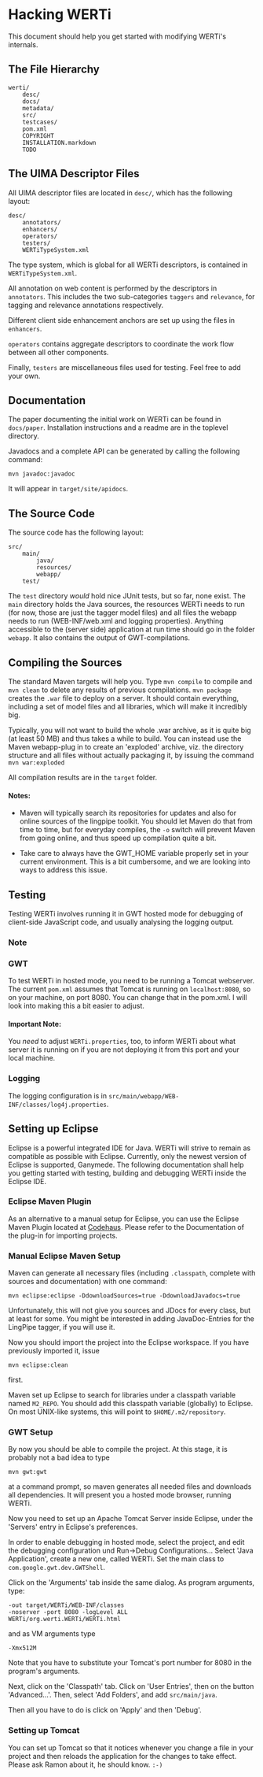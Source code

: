 # Hacking WERTi

This document should help you get started with modifying WERTi's internals.

## The File Hierarchy

	werti/
		desc/
		docs/
		metadata/
		src/
		testcases/
		pom.xml
		COPYRIGHT
		INSTALLATION.markdown
		TODO

## The UIMA Descriptor Files

All UIMA descriptor files are located in `desc/`, which has the following
layout:

	desc/
		annotators/
		enhancers/
		operators/
		testers/
		WERTiTypeSystem.xml

The type system, which is global for all WERTi descriptors, is contained in
`WERTiTypeSystem.xml`.

All annotation on web content is performed by the descriptors in `annotators`.
This includes the two sub-categories `taggers` and `relevance`, for tagging and
relevance annotations respectively.

Different client side enhancement anchors are set up using the files in
`enhancers`.

`operators` contains aggregate descriptors to coordinate the work flow between
all other components.

Finally, `testers` are miscellaneous files used for testing. Feel free to add
your own.

## Documentation

The paper documenting the initial work on WERTi can be found in `docs/paper`.
Installation instructions and a readme are in the toplevel directory.

Javadocs and a complete API can be generated by calling the following command:

	mvn javadoc:javadoc

It will appear in `target/site/apidocs`.

## The Source Code

The source code has the following layout:

	src/
		main/
			java/
			resources/
			webapp/
		test/

The `test` directory *would* hold nice JUnit tests, but so far, none exist.
The `main` directory holds the Java sources, the resources WERTi needs to run
(for now, those are just the tagger model files) and all files the webapp needs
to run (WEB-INF/web.xml and logging properties). Anything accessible to the
(server side) application at run time should go in the folder `webapp`. It also
contains the output of GWT-compilations.

## Compiling the Sources

The standard Maven targets will help you. Type `mvn compile` to compile and
`mvn clean` to delete any results of previous compilations. `mvn package`
creates the `.war` file to deploy on a server. It should contain everything,
including a set of model files and all libraries, which will make it incredibly
big.

Typically, you will not want to build the whole .war archive, as it is quite
big (at least 50 MB) and thus takes a while to build. You can instead use the
Maven webapp-plug in to create an 'exploded' archive, viz. the directory
structure and all files without actually packaging it, by issuing the command
`mvn war:exploded`

All compilation results are in the `target` folder.

#### Notes:

- Maven will typically search its repositories for updates and also for online
  sources of the lingpipe toolkit. You should let Maven do that from time to
  time, but for everyday compiles, the `-o` switch will prevent Maven from going
  online, and thus speed up compilation quite a bit.

- Take care to always have the GWT_HOME variable properly set in your current
  environment. This is a bit cumbersome, and we are looking into ways to address
  this issue.

## Testing

Testing WERTi involves running it in GWT hosted mode for debugging of client-side
JavaScript code, and usually analysing the logging output.

### Note


### GWT
To test WERTi in hosted mode, you need to be running a Tomcat webserver. The
current `pom.xml` assumes that Tomcat is running on `localhost:8080`, so on
your machine, on port 8080. You can change that in the pom.xml. I will look
into making this a bit easier to adjust.

#### **Important Note:**
You *need* to adjust `WERTi.properties`, too, to inform WERTi about what server
it is running on if you are not deploying it from this port and your local
machine.

### Logging

The logging configuration is in
`src/main/webapp/WEB-INF/classes/log4j.properties`.

## Setting up Eclipse

Eclipse is a powerful integrated IDE for Java. WERTi will strive to remain as
compatible as possible with Eclipse. Currently, only the newest version of
Eclipse is supported, Ganymede. The following documentation shall help you
getting started with testing, building and debugging WERTi inside the Eclipse
IDE.

### Eclipse Maven Plugin

As an alternative to a manual setup for Eclipse, you can use the Eclipse Maven
Plugin located at [Codehaus](http://m2eclipse.codehaus.org/). Please refer to
the Documentation of the plug-in for importing projects.

### Manual Eclipse Maven Setup

Maven can generate all necessary files (including `.classpath`, complete with
sources and documentation) with one command:

	mvn eclipse:eclipse -DdownloadSources=true -DdownloadJavadocs=true

Unfortunately, this will not give you sources and JDocs for every class, but at
least for some. You might be interested in adding JavaDoc-Entries for the
LingPipe tagger, if you will use it.

Now you should import the project into the Eclipse workspace. If you have
previously imported it, issue

	mvn eclipse:clean

first.

Maven set up Eclipse to search for libraries under a classpath variable named
`M2_REPO`. You should add this classpath variable (globally) to Eclipse. On
most UNIX-like systems, this will point to `$HOME/.m2/repository`.

### GWT Setup

By now you should be able to compile the project. At this stage, it is probably
not a bad idea to type

	mvn gwt:gwt

at a command prompt, so maven generates all needed files and downloads all
dependencies. It will present you a hosted mode browser, running WERTi.

Now you need to set up an Apache Tomcat Server inside Eclipse, under the
'Servers' entry in Eclipse's preferences.

In order to enable debugging in hosted mode, select the project, and edit the
debugging configuration und Run->Debug Configurations… Select 'Java
Application', create a new one, called WERTi. Set the main class to
`com.google.gwt.dev.GWTShell`.

Click on the 'Arguments' tab inside the same dialog. As program arguments, type:

	-out target/WERTi/WEB-INF/classes
	-noserver -port 8080 -logLevel ALL
	WERTi/org.werti.WERTi/WERTi.html

and as VM arguments type

	-Xmx512M

Note that you have to substitute your Tomcat's port number for 8080 in the
program's arguments.

Next, click on the 'Classpath' tab. Click on 'User Entries', then on the button
'Advanced…'.  Then, select 'Add Folders', and add `src/main/java`.

Then all you have to do is click on 'Apply' and then 'Debug'.

### Setting up Tomcat

You can set up Tomcat so that it notices whenever you change a file in your
project and then reloads the application for the changes to take effect. Please
ask Ramon about it, he should know. `:-)`
